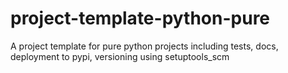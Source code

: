 # project-template-python-pure
A project template for pure python projects including tests, docs, deployment to pypi, versioning using setuptools_scm
